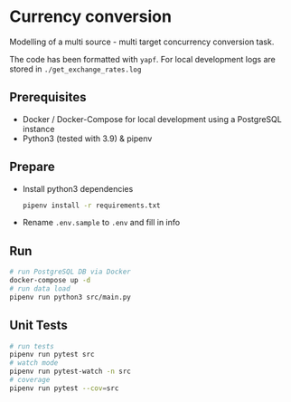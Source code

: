 # Currency conversion

Modelling of a multi source - multi target concurrency conversion task.

The code has been formatted with `yapf`. For local development logs are stored in `./get_exchange_rates.log`

## Prerequisites

- Docker / Docker-Compose for local development using a PostgreSQL instance
- Python3 (tested with 3.9) & pipenv

## Prepare

- Install python3 dependencies

  ```bash
  pipenv install -r requirements.txt
  ```

- Rename `.env.sample` to `.env` and fill in info

## Run

```bash
# run PostgreSQL DB via Docker
docker-compose up -d
# run data load
pipenv run python3 src/main.py
```

## Unit Tests

```bash
# run tests
pipenv run pytest src
# watch mode
pipenv run pytest-watch -n src
# coverage
pipenv run pytest --cov=src
```
